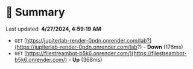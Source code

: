 # 📖 Summary
Last updated: **4/27/2024, 4:59:19 AM**

- `GET` [https://jupiterlab-render-0pdn.onrender.com/lab?](https://jupiterlab-render-0pdn.onrender.com/lab?) - **Down** (176ms)
- `GET` [https://filestreambot-b5k6.onrender.com/](https://filestreambot-b5k6.onrender.com/) - **Up** (368ms)
